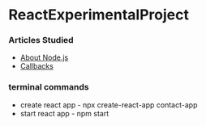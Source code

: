 # ReactExperimentalProject

### Articles Studied
- [About Node.js](https://nodejs.org/en/about/)
- [Callbacks](https://nodejs.org/en/knowledge/getting-started/control-flow/what-are-callbacks/)

### terminal commands
- create react app  - npx create-react-app contact-app
- start react app   - npm start